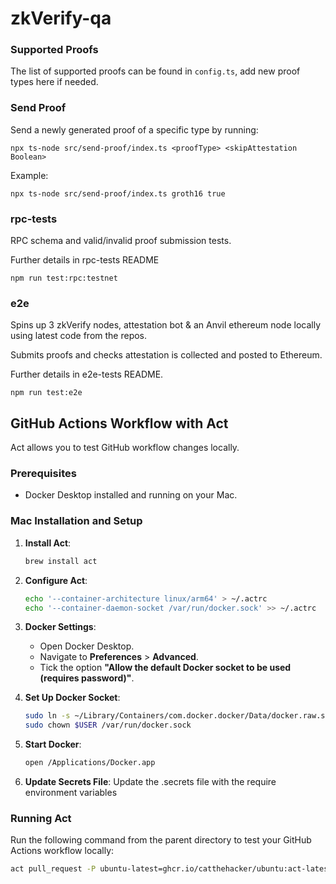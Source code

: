 # zkVerify-qa

### Supported Proofs

The list of supported proofs can be found in `config.ts`, add new proof types here if needed.

### Send Proof

Send a newly generated proof of a specific type by running:

```shell
npx ts-node src/send-proof/index.ts <proofType> <skipAttestation Boolean>
```

Example:
```shell
npx ts-node src/send-proof/index.ts groth16 true
```

### rpc-tests

RPC schema and valid/invalid proof submission tests.

Further details in rpc-tests README

```shell
npm run test:rpc:testnet
```

### e2e

Spins up 3 zkVerify nodes, attestation bot & an Anvil ethereum node locally using latest code from the repos. 

Submits proofs and checks attestation is collected and posted to Ethereum.

Further details in e2e-tests README.


```shell
npm run test:e2e
```

## GitHub Actions Workflow with Act

Act allows you to test GitHub workflow changes locally.

### Prerequisites

- Docker Desktop installed and running on your Mac.

### Mac Installation and Setup

1. **Install Act**:
    ```sh
    brew install act
    ```

2. **Configure Act**:
    ```sh
    echo '--container-architecture linux/arm64' > ~/.actrc
    echo '--container-daemon-socket /var/run/docker.sock' >> ~/.actrc
    ```

3. **Docker Settings**:
    - Open Docker Desktop.
    - Navigate to **Preferences** > **Advanced**.
    - Tick the option **"Allow the default Docker socket to be used (requires password)"**.

4. **Set Up Docker Socket**:
    ```sh
    sudo ln -s ~/Library/Containers/com.docker.docker/Data/docker.raw.sock /var/run/docker.sock
    sudo chown $USER /var/run/docker.sock
    ```

5. **Start Docker**:
    ```sh
    open /Applications/Docker.app
    ```
6. **Update Secrets File**:
    Update the .secrets file with the require environment variables

### Running Act

Run the following command from the parent directory to test your GitHub Actions workflow locally:
```sh
act pull_request -P ubuntu-latest=ghcr.io/catthehacker/ubuntu:act-latest
```
